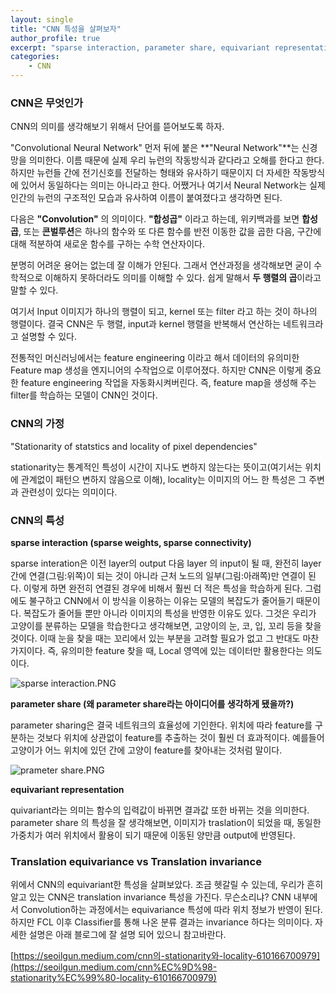 ```yaml
---
layout: single
title: "CNN 특성을 살펴보자"
author_profile: true
excerpt: "sparse interaction, parameter share, equivariant representation"
categories:
    - CNN
---
```


### CNN은 무엇인가

CNN의 의미를 생각해보기 위해서 단어를 뜯어보도록 하자. 

"Convolutional Neural Network" 먼저 뒤에 붙은 **"Neural Network"**는 신경망을 의미한다. 이름 때문에 실제 우리 뉴런의 작동방식과 같다라고 오해를 한다고 한다. 하지만 뉴런들 간에 전기신호를 전달하는 형태와 유사하기 때문이지 더 자세한 작동방식에 있어서 동일하다는 의미는 아니라고 한다. 어쨌거나 여기서 Neural Network는 실제 인간의 뉴런의 구조적인 모습과 유사하여 이름이 붙여졌다고 생각하면 된다.

다음은 **"Convolution"** 의 의미이다. **"합성곱"** 이라고 하는데, 위키백과를 보면 **합성곱**, 또는 **콘벌루션**은 하나의 함수와 또 다른 함수를 반전 이동한 값을 곱한 다음, 구간에 대해 적분하여 새로운 함수를 구하는 수학 연산자이다. 

분명히 어려운 용어는 없는데 잘 이해가 안된다. 그래서 연산과정을 생각해보면 굳이 수학적으로 이해하지 못하더라도 의미를 이해할 수 있다. 쉽게 말해서 **두 행렬의 곱**이라고 말할 수 있다.

여기서 Input 이미지가 하나의 행렬이 되고, kernel 또는 filter 라고 하는 것이 하나의 행렬이다. 결국 CNN은 두 행렬, input과 kernel 행렬을 반복해서 연산하는 네트워크라고 설명할 수 있다.

전통적인 머신러닝에서는 feature engineering 이라고 해서 데이터의 유의미한 Feature map 생성을 엔지니어의 수작업으로 이루어졌다. 하지만 CNN은 이렇게 중요한 feature engineering 작업을 자동화시켜버린다. 즉, feature map을 생성해 주는 filter를 학습하는 모델이 CNN인 것이다.

### CNN의 가정

"Stationarity of statstics and locality of pixel dependencies"

stationarity는 통계적인 특성이 시간이 지나도 변하지 않는다는 뜻이고(여기서는 위치에 관계없이 패턴으 변하지 않음으로 이해), locality는 이미지의 어느 한 특성은 그 주변과 관련성이 있다는 의미이다.

### CNN의 특성

**sparse interaction (sparse weights, sparse connectivity)**

sparse interation은 이전 layer의 output 다음 layer 의 input이 될 때, 완전히 layer 간에 연결(그림:위쪽)이 되는 것이 아니라 근처 노드의 일부(그림:아래쪽)만 연결이 된다. 이렇게 하면 완전히 연결된 경우에 비해서 훨씬 더 적은 특성을 학습하게 된다. 그럼에도 불구하고 CNN에서 이 방식을 이용하는 이유는 모델의 복잡도가 줄어들기 때문이다. 복잡도가 줄어들 뿐만 아니라 이미지의 특성을 반영한 이유도 있다. 그것은 우리가 고양이를 분류하는 모델을 학습한다고 생각해보면, 고양이의 눈, 코, 입, 꼬리 등을 찾을 것이다. 이때 눈을 찾을 때는 꼬리에서 있는 부분을 고려할 필요가 없고 그 반대도 마찬가지이다. 즉, 유의미한 feature 찾을 때, Local 영역에 있는 데이터만 활용한다는 의도이다. 

![sparse interaction.PNG](https://s3-us-west-2.amazonaws.com/secure.notion-static.com/9dd56c9b-127f-4f7a-ba8e-017aaa250823/sparse_interaction.png)

**parameter share (**왜 parameter share라는 아이디어를 생각하게 됐을까?**)**

parameter sharing은 결국 네트워크의 효율성에 기인한다. 위치에 따라 feature를 구분하는 것보다 위치에 상관없이 feature를 추출하는 것이 훨씬 더 효과적이다. 예를들어 고양이가 어느 위치에 있던 간에 고양이 feature를 찾아내는 것처럼 말이다.

![prameter share.PNG](https://s3-us-west-2.amazonaws.com/secure.notion-static.com/b68bbdde-3fbe-45fe-a966-91e3dc9ecf5e/prameter_share.png)

**equivariant representation**

quivariant라는 의미는 함수의 입력값이 바뀌면 결과값 또한 바뀌는 것을 의미한다. parameter share 의 특성을 잘 생각해보면, 이미지가 traslation이 되었을 때, 동일한 가중치가 여러 위치에서 활용이 되기 때문에 이동된 양만큼 output에 반영된다.

### Translation equivariance vs Translation invariance

위에서 CNN의 equivariant한 특성을 살펴보았다. 조금 헷갈릴 수 있는데, 우리가 흔히 알고 있는 CNN은 translation invariance 특성을 가진다. 무슨소리냐? CNN 내부에서 Convolution하는 과정에서는 equivariance 특성에 따라 위치 정보가 반영이 된다. 하지만 FCL 이후 Classifier를 통해 나온 분류 결과는 invariance 하다는 의미이다. 자세한 설명은 아래 블로그에 잘 설명 되어 있으니 참고바란다.

[https://seoilgun.medium.com/cnn의-stationarity와-locality-610166700979](https://seoilgun.medium.com/cnn%EC%9D%98-stationarity%EC%99%80-locality-610166700979)